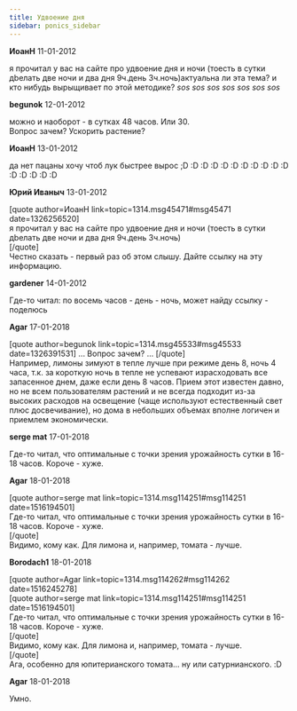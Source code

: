 ```yaml
---
title: Удвоение дня
sidebar: ponics_sidebar
---
```


**ИоанН** 11-01-2012

я прочитал у вас на сайте про удвоение дня и ночи (тоесть в сутки дbелать две ночи и два дня 9ч.день 3ч.ночь)актуальна ли эта тема? и кто нибудь вырыщивает по этой методике? *sos* *sos* *sos* *sos* *sos* *sos* *sos*

**begunok** 12-01-2012

можно и наоборот - в сутках 48 часов. Или 30.<br />Вопрос зачем? Ускорить растение?

**ИоанН** 13-01-2012

да нет пацаны хочу чтоб лук быстрее вырос ;D :D :D :D :D :D :D :D :D :D :D :D :D :D :D :D

**Юрий Иваныч** 13-01-2012

[quote author=ИоанН link=topic=1314.msg45471#msg45471 date=1326256520]<br />я прочитал у вас на сайте про удвоение дня и ночи (тоесть в сутки дbелать две ночи и два дня 9ч.день 3ч.ночь)<br />[/quote]<br />Честно сказать - первый раз об этом слышу. Дайте ссылку на эту информацию.

**gardener** 14-01-2012

Где-то читал: по восемь часов - день - ночь, может найду ссылку - поделюсь

**Agar** 17-01-2018

[quote author=begunok link=topic=1314.msg45533#msg45533 date=1326391531] ... Вопрос зачем? ... [/quote]<br />Например, лимоны зимуют в тепле лучше при режиме день 8, ночь 4 часа, т.к. за короткую ночь в тепле не успевают израсходовать все запасенное днем, даже если день 8 часов. Прием этот известен давно, но не всем пользователям растений и не всегда подходит из-за высоких расходов на освещение (чаще используют естественный свет плюс досвечивание), но дома в небольших объемах вполне логичен и приемлем экономически.

**serge mat** 17-01-2018

Где-то читал, что оптимальные с точки зрения урожайность сутки в 16-18 часов. Короче - хуже.

**Agar** 18-01-2018

[quote author=serge mat link=topic=1314.msg114251#msg114251 date=1516194501]<br />Где-то читал, что оптимальные с точки зрения урожайность сутки в 16-18 часов. Короче - хуже.<br />[/quote]<br />Видимо, кому как. Для лимона и, например, томата - лучше.

**Borodach1** 18-01-2018

[quote author=Agar link=topic=1314.msg114262#msg114262 date=1516245278]<br />[quote author=serge mat link=topic=1314.msg114251#msg114251 date=1516194501]<br />Где-то читал, что оптимальные с точки зрения урожайность сутки в 16-18 часов. Короче - хуже.<br />[/quote]<br />Видимо, кому как. Для лимона и, например, томата - лучше.<br />[/quote]<br />Ага, особенно для юпитерианского томата... ну или сатурнианского. :D

**Agar** 18-01-2018

Умно.

